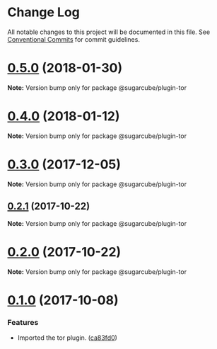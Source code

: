 # Change Log

All notable changes to this project will be documented in this file.
See [Conventional Commits](https://conventionalcommits.org) for commit guidelines.

<a name="0.5.0"></a>
# [0.5.0](https://gitlab.com/sugarcube/sugarcube/compare/v0.4.0...v0.5.0) (2018-01-30)




**Note:** Version bump only for package @sugarcube/plugin-tor

<a name="0.4.0"></a>
# [0.4.0](https://gitlab.com/sugarcube/sugarcube/compare/v0.3.0...v0.4.0) (2018-01-12)




**Note:** Version bump only for package @sugarcube/plugin-tor

<a name="0.3.0"></a>
# [0.3.0](https://gitlab.com/sugarcube/sugarcube/compare/v0.1.0...v0.3.0) (2017-12-05)




**Note:** Version bump only for package @sugarcube/plugin-tor

<a name="0.2.1"></a>
## [0.2.1](https://gitlab.com/sugarcube/sugarcube/compare/v0.2.0...v0.2.1) (2017-10-22)




**Note:** Version bump only for package @sugarcube/plugin-tor

<a name="0.2.0"></a>
# [0.2.0](https://gitlab.com/sugarcube/sugarcube/compare/v0.1.0...v0.2.0) (2017-10-22)




**Note:** Version bump only for package @sugarcube/plugin-tor

<a name="0.1.0"></a>
# [0.1.0](https://gitlab.com/sugarcube/sugarcube/compare/v0.0.0...v0.1.0) (2017-10-08)


### Features

* Imported the tor plugin. ([ca83fd0](https://gitlab.com/sugarcube/sugarcube/commit/ca83fd0))
